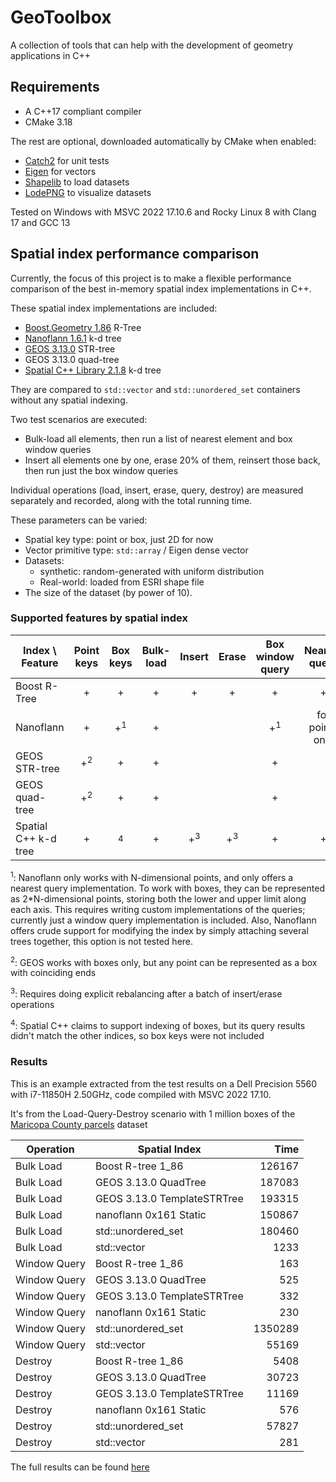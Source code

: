 # GeoToolbox

A collection of tools that can help with the development of geometry applications in C++

## Requirements

* A C++17 compliant compiler
* CMake 3.18

The rest are optional, downloaded automatically by CMake when enabled:

* [Catch2](https://github.com/catchorg/Catch2/) for unit tests
* [Eigen](https://eigen.tuxfamily.org) for vectors
* [Shapelib](https://download.osgeo.org/shapelib/) to load datasets
* [LodePNG](https://github.com/lvandeve/lodepng) to visualize datasets

Tested on Windows with MSVC 2022 17.10.6 and Rocky Linux 8 with Clang 17 and GCC 13

## Spatial index performance comparison

Currently, the focus of this project is to make a flexible performance comparison of the best in-memory spatial index implementations in C++.

These spatial index implementations are included:

- [Boost.Geometry 1.86](https://www.boost.org/doc/libs/1_86_0/libs/geometry/doc/html/geometry/reference/spatial_indexes.html) R-Tree
- [Nanoflann 1.6.1](https://github.com/jlblancoc/nanoflann) k-d tree
- [GEOS 3.13.0](https://libgeos.org/) STR-tree
- GEOS 3.13.0 quad-tree
- [Spatial C++ Library 2.1.8](https://spatial.sourceforge.net/) k-d tree

They are compared to `std::vector` and `std::unordered_set` containers without any spatial indexing.

Two test scenarios are executed:

- Bulk-load all elements, then run a list of nearest element and box window queries
- Insert all elements one by one, erase 20% of them, reinsert those back, then run just the box window queries

Individual operations (load, insert, erase, query, destroy) are measured separately and recorded, along with the total running time.

These parameters can be varied:

* Spatial key type: point or box, just 2D for now
* Vector primitive type: `std::array` / Eigen dense vector
* Datasets:
  * synthetic: random-generated with uniform distribution
  * Real-world: loaded from ESRI shape file
* The size of the dataset (by power of 10).

### Supported features by spatial index

| Index \ Feature | Point keys | Box keys | Bulk-load | Insert | Erase | Box window query | Nearest query |
| --- | :---: | :---: | :---: | :---: | :---: | :---: | :---: |
| Boost R-Tree | + | + | + | + | + | + | + |
| Nanoflann | + | +<sup>1</sup> | + | | | +<sup>1</sup> | for points only |
| GEOS STR-tree | +<sup>2</sup> | + | + | | | + | |
| GEOS quad-tree | +<sup>2</sup> | + | + | | | + | |
| Spatial C++ k-d tree | + | <sup>4</sup> | + | +<sup>3</sup> | +<sup>3</sup> | + | + |

<sup>1</sup>: Nanoflann only works with N-dimensional points, and only offers a nearest query implementation.
To work with boxes, they can be represented as 2*N-dimensional points, storing both the lower and upper limit along each axis.
This requires writing custom implementations of the queries; currently just a window query implementation is included.
Also, Nanoflann offers crude support for modifying the index by simply attaching several trees together, this option is not tested here.

<sup>2</sup>: GEOS works with boxes only, but any point can be represented as a box with coinciding ends

<sup>3</sup>: Requires doing explicit rebalancing after a batch of insert/erase operations

<sup>4</sup>: Spatial C++ claims to support indexing of boxes, but its query results didn't match the other indices, so box keys were not included

### Results

This is an example extracted from the test results on a Dell Precision 5560 with i7-11850H 2.50GHz, code compiled with MSVC 2022 17.10.

It's from the Load-Query-Destroy scenario with 1 million boxes of the [Maricopa County parcels](https://hub.arcgis.com/datasets/dbf139379db946e1b10a2f15672c142d/about) dataset

| Operation | Spatial Index | Time |
| --- | --- | ---: |
| Bulk Load | Boost R-tree 1_86 | 126167 |
| Bulk Load | GEOS 3.13.0 QuadTree | 187083 |
| Bulk Load | GEOS 3.13.0 TemplateSTRTree | 193315 |
| Bulk Load | nanoflann 0x161 Static | 150867 |
| Bulk Load | std::unordered_set | 180460 |
| Bulk Load | std::vector | 1233 |
| Window Query | Boost R-tree 1_86 | 163 |
| Window Query | GEOS 3.13.0 QuadTree | 525 |
| Window Query | GEOS 3.13.0 TemplateSTRTree | 332 |
| Window Query | nanoflann 0x161 Static | 230 |
| Window Query | std::unordered_set | 1350289 |
| Window Query | std::vector | 55169 |
| Destroy | Boost R-tree 1_86 | 5408 |
| Destroy | GEOS 3.13.0 QuadTree | 30723 |
| Destroy | GEOS 3.13.0 TemplateSTRTree | 11169 |
| Destroy | nanoflann 0x161 Static | 576 |
| Destroy | std::unordered_set | 57827 |
| Destroy | std::vector | 281 |

The full results can be found [here](https://github.com/ikolev21/ikolev21.github.io/blob/main/CompareSpatialIndices_IKDP5560_v143_x64.tsv)
